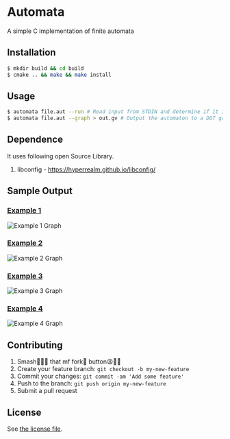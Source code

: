 # Automata

A simple C implementation of finite automata

## Installation

```bash
$ mkdir build && cd build
$ cmake .. && make && make install
```

## Usage

```bash
$ automata file.aut --run # Read input from STDIN and determine if it is accepted
$ automata file.aut --graph > out.gv # Output the automaton to a DOT graph
```

## Dependence

It uses following open Source Library.

1. libconfig - https://hyperrealm.github.io/libconfig/ 

## Sample Output

### [Example 1](./examples/example1.aut)

![Example 1 Graph](./examples/example1.png)

### [Example 2](./examples/example2.aut)

![Example 2 Graph](./examples/example2.png)

### [Example 3](./examples/example3.aut)

![Example 3 Graph](./examples/example3.png)

### [Example 4](./examples/example4.aut)

![Example 4 Graph](./examples/example4.png)

## Contributing

1. Smash:facepunch::facepunch::facepunch: that mf fork:fork_and_knife: button:weary::100::100:
2. Create your feature branch: `git checkout -b my-new-feature`
3. Commit your changes: `git commit -am 'Add some feature'`
4. Push to the branch: `git push origin my-new-feature`
5. Submit a pull request

## License

See [the license file](LICENSE).
